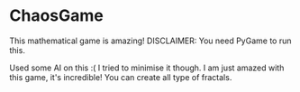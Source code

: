 # ChaosGame
This mathematical game is amazing! DISCLAIMER: You need PyGame to run this.


Used some AI on this :( I tried to minimise it though. I am just amazed with this game, it's incredible! You can create all type of fractals.
